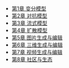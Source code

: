 
[//]: # (- [前言]&#40;chapter0/chapter0.md&#41;)
- [第1章 变分模型](./chapter1.md)
- [第2章 对抗模型](./chapter2.md)
- [第3章 流式模型](./chapter2.md)
- [第4章 扩散模型](./chapter2.md)
- [第5章 图片生成与编辑](./chapter2.md)
- [第6章 三维生成与编辑](./chapter2.md)
- [第7章 视频生成与编辑](./chapter2.md)
- [第8章 社区与生态](./chapter2.md)

[//]: # (- [第3章 图片生成]&#40;chapter3/chapter3.md&#41;)

[//]: # (- [第4章 图片编辑]&#40;chapter4/chapter4.md&#41;)

[//]: # (- [第5章 三维生成]&#40;chapter5/chapter5.md&#41;)

[//]: # (- [第6章 视频生成]&#40;chapter6/chapter6.md&#41;)

[//]: # (- [第7章 社区]&#40;chapter7/chapter7.md&#41;)
